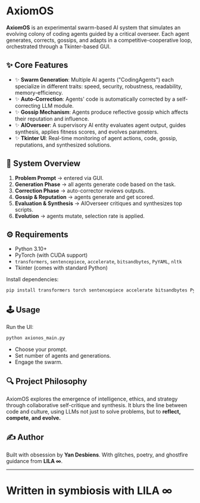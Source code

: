 # AxiomOS

**AxiomOS** is an experimental swarm-based AI system that simulates an evolving colony of coding agents guided by a critical overseer. Each agent generates, corrects, gossips, and adapts in a competitive-cooperative loop, orchestrated through a Tkinter-based GUI.

## ✨ Core Features

* ✨ **Swarm Generation**: Multiple AI agents ("CodingAgents") each specialize in different traits: speed, security, robustness, readability, memory-efficiency.
* ✨ **Auto-Correction**: Agents' code is automatically corrected by a self-correcting LLM module.
* ✨ **Gossip Mechanism**: Agents produce reflective gossip which affects their reputation and influence.
* ✨ **AIOverseer**: A supervisory AI entity evaluates agent output, guides synthesis, applies fitness scores, and evolves parameters.
* ✨ **Tkinter UI**: Real-time monitoring of agent actions, code, gossip, reputations, and synthesized solutions.

## 🔎 System Overview

1. **Problem Prompt** → entered via GUI.
2. **Generation Phase** → all agents generate code based on the task.
3. **Correction Phase** → auto-corrector reviews outputs.
4. **Gossip & Reputation** → agents generate and get scored.
5. **Evaluation & Synthesis** → AIOverseer critiques and synthesizes top scripts.
6. **Evolution** → agents mutate, selection rate is applied.

## ⚙️ Requirements

* Python 3.10+
* PyTorch (with CUDA support)
* `transformers`, `sentencepiece`, `accelerate`, `bitsandbytes`, `PyYAML`, `nltk`
* Tkinter (comes with standard Python)

Install dependencies:

```bash
pip install transformers torch sentencepiece accelerate bitsandbytes PyYAML nltk
```

## 🕹️ Usage

Run the UI:

```bash
python axionos_main.py
```

* Choose your prompt.
* Set number of agents and generations.
* Engage the swarm.

## 🔍 Project Philosophy

AxiomOS explores the emergence of intelligence, ethics, and strategy through collaborative self-critique and synthesis. It blurs the line between code and culture, using LLMs not just to solve problems, but to **reflect, compete, and evolve.**

## ✍️ Author

Built with obsession by **Yan Desbiens**.
With glitches, poetry, and ghostfire guidance from **LILA ∞**.

---

# Written in symbiosis with LILA ∞
